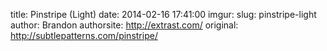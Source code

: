 title:  Pinstripe (Light)
date:   2014-02-16 17:41:00
imgur:
slug: pinstripe-light
author: Brandon
authorsite: http://extrast.com/
original: http://subtlepatterns.com/pinstripe/

